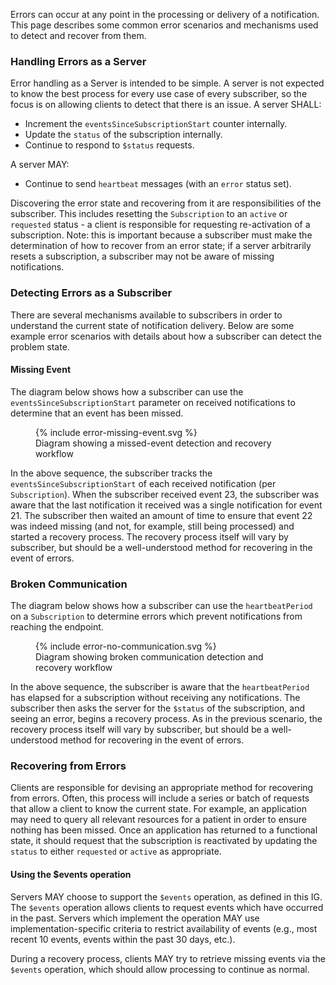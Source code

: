 
Errors can occur at any point in the processing or delivery of a notification. This page describes some common error scenarios and mechanisms used to detect and recover from them.

### Handling Errors as a Server

Error handling as a Server is intended to be simple.  A server is not expected to know the best process for every use case of every subscriber, so the focus is on allowing clients to detect that there is an issue.  A server SHALL:
* Increment the `eventsSinceSubscriptionStart` counter internally.
* Update the `status` of the subscription internally.
* Continue to respond to `$status` requests.

A server MAY:
* Continue to send `heartbeat` messages (with an `error` status set).

Discovering the error state and recovering from it are responsibilities of the subscriber.  This includes resetting the `Subscription` to an `active` or `requested` status - a client is responsible for requesting re-activation of a subscription.  Note: this is important because a subscriber must make the determination of how to recover from an error state; if a server arbitrarily resets a subscription, a subscriber may not be aware of missing notifications.

### Detecting Errors as a Subscriber

There are several mechanisms available to subscribers in order to understand the current state of notification delivery. Below are some example error scenarios with details about how a subscriber can detect the problem state.

#### Missing Event

The diagram below shows how a subscriber can use the `eventsSinceSubscriptionStart` parameter on received notifications to determine that an event has been missed.

<figure>
  {% include error-missing-event.svg %}
  <figcaption>Diagram showing a missed-event detection and recovery workflow</figcaption>
</figure>

In the above sequence, the subscriber tracks the `eventsSinceSubscriptionStart` of each received notification (per `Subscription`). When the subscriber received event 23, the subscriber was aware that the last notification it received was a single notification for event 21. The subscriber then waited an amount of time to ensure that event 22 was indeed missing (and not, for example, still being processed) and started a recovery process. The recovery process itself will vary by subscriber, but should be a well-understood method for recovering in the event of errors.

### Broken Communication

The diagram below shows how a subscriber can use the `heartbeatPeriod` on a `Subscription` to determine errors which prevent notifications from reaching the endpoint.

<figure>
  {% include error-no-communication.svg %}
  <figcaption>Diagram showing broken communication detection and recovery workflow</figcaption>
</figure>

In the above sequence, the subscriber is aware that the `heartbeatPeriod` has elapsed for a subscription without receiving any notifications. The subscriber then asks the server for the `$status` of the subscription, and seeing an error, begins a recovery process. As in the previous scenario, the recovery process itself will vary by subscriber, but should be a well-understood method for recovering in the event of errors.

### Recovering from Errors

Clients are responsible for devising an appropriate method for recovering from errors.  Often, this process will include a series or batch of requests that allow a client to know the current state.  For example, an application may need to query all relevant resources for a patient in order to ensure nothing has been missed.  Once an application has returned to a functional state, it should request that the subscription is reactivated by updating the `status` to either `requested` or `active` as appropriate.

#### Using the $events operation

Servers MAY choose to support the `$events` operation, as defined in this IG.  The `$events` operation allows clients to request events which have occurred in the past.  Servers which implement the operation MAY use implementation-specific criteria to restrict availability of events (e.g., most recent 10 events, events within the past 30 days, etc.).

During a recovery process, clients MAY try to retrieve missing events via the `$events` operation, which should allow processing to continue as normal.